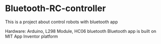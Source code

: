 # Bluetooth-RC-controller
This is a project about control robots with bluetooth app 

Hardware: Arduino, L298 Module, HC06 bluetooth
Bluetooth app is built on MIT App Inventor platform
